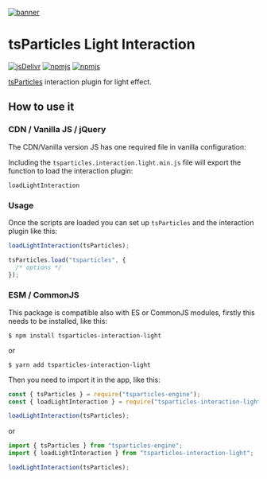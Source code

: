 [![banner](https://particles.js.org/images/banner3.png)](https://particles.js.org)

# tsParticles Light Interaction

[![jsDelivr](https://data.jsdelivr.com/v1/package/npm/tsparticles-interaction-light/badge)](https://www.jsdelivr.com/package/npm/tsparticles-interaction-light)
[![npmjs](https://badge.fury.io/js/tsparticles-interaction-light.svg)](https://www.npmjs.com/package/tsparticles-interaction-light)
[![npmjs](https://img.shields.io/npm/dt/tsparticles-interaction-light)](https://www.npmjs.com/package/tsparticles-interaction-light)

[tsParticles](https://github.com/matteobruni/tsparticles) interaction plugin for light effect.

## How to use it

### CDN / Vanilla JS / jQuery

The CDN/Vanilla version JS has one required file in vanilla configuration:

Including the `tsparticles.interaction.light.min.js` file will export the function to load the interaction plugin:

```text
loadLightInteraction
```

### Usage

Once the scripts are loaded you can set up `tsParticles` and the interaction plugin like this:

```javascript
loadLightInteraction(tsParticles);

tsParticles.load("tsparticles", {
  /* options */
});
```

### ESM / CommonJS

This package is compatible also with ES or CommonJS modules, firstly this needs to be installed, like this:

```shell
$ npm install tsparticles-interaction-light
```

or

```shell
$ yarn add tsparticles-interaction-light
```

Then you need to import it in the app, like this:

```javascript
const { tsParticles } = require("tsparticles-engine");
const { loadLightInteraction } = require("tsparticles-interaction-light");

loadLightInteraction(tsParticles);
```

or

```javascript
import { tsParticles } from "tsparticles-engine";
import { loadLightInteraction } from "tsparticles-interaction-light";

loadLightInteraction(tsParticles);
```
